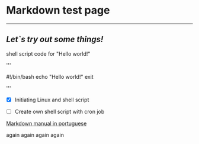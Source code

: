 # **Markdown test page**
---

## *Let`s try out some things!*

shell script code for "Hello world!"

'''

\#!/bin/bash
echo "Hello world!"
exit

'''

- [x] Initiating Linux and shell script

- [ ] Create own shell script with cron job

[Markdown manual in portuguese](https://github.com/gustavoguanabara/git-github/tree/master/manuais-PDF)

again
again
again
again

